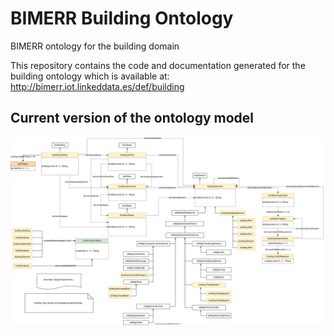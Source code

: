# BIMERR Building Ontology
BIMERR ontology for the building domain

This repository contains the code and documentation generated for the building ontology which is available at: http://bimerr.iot.linkeddata.es/def/building

## Current version of the ontology model

![Current version of the model](https://github.com/oeg-upm/bimerr-building/blob/master/diagrams/ontology.svg "Building model")
